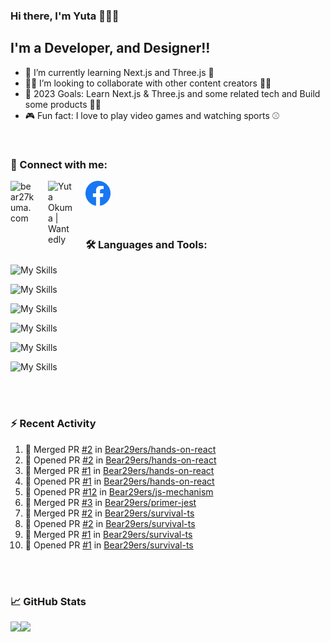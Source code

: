 ### Hi there, I'm Yuta 🤟🏻🐻

## I'm a Developer, and Designer!!

- 🌱 I’m currently learning Next.js and Three.js 🤣
- 👬🏻 I’m looking to collaborate with other content creators 👋🏻
- 🥅 2023 Goals: Learn Next.js & Three.js and some related tech and Build some products 💪🏻
- 🎮 Fun fact: I love to play video games and watching sports ⚾️

<br />

### :wave: Connect with me:

[<img align="left" alt="bear27kuma.com" width="40px" src="https://user-images.githubusercontent.com/39920490/156489586-f125813b-e344-46d6-9306-f5786684b976.jpg" style="margin-right: 20px;" />](https://bear29ers.github.io/)
[<img align="left" alt="Yuta Okuma | Wantedly" width="40px" src="https://user-images.githubusercontent.com/39920490/156489528-fdc520d6-10f1-43b6-8bf8-fadf8dcf1a90.jpg" style="margin-right: 20px;" />](https://www.wantedly.com/id/yuta_okuma_b)
[<img align="left" alt="Yuta Okuma | Facebook" width="40px" src="https://github.com/github/explore/blob/main/topics/facebook/facebook.png?raw=true" style="margin-right: 20px;" />](https://www.facebook.com/kumakuma1129/)

[//]: # '[<img align="left" alt="Yuta Okuma | Instagram" width="40px" src="https://github.com/github/explore/blob/main/topics/instagram/instagram.png?raw=true" />](https://www.instagram.com/bear_27earl/)'

<br />
<br />
<br />
<br />

### :hammer_and_wrench: Languages and Tools:

![My Skills](https://skillicons.dev/icons?i=html,css,sass,tailwind,bootstrap,js)

![My Skills](https://skillicons.dev/icons?i=ts,jquery,react,nextjs,vercel,vue)

![My Skills](https://skillicons.dev/icons?i=nodejs,express,jest,php,laravel,mysql)

![My Skills](https://skillicons.dev/icons?i=docker,git,github,githubactions,aws,linux)

![My Skills](https://skillicons.dev/icons?i=vim,neovim,lua,md,idea,vscode)

![My Skills](https://skillicons.dev/icons?i=atom,webpack,xd,ps,ai,ae)

<br />
<br />

### :zap: Recent Activity

<!--START_SECTION:activity-->

1. 🎉 Merged PR [#2](https://github.com/Bear29ers/hands-on-react/pull/2) in [Bear29ers/hands-on-react](https://github.com/Bear29ers/hands-on-react)
2. 💪 Opened PR [#2](https://github.com/Bear29ers/hands-on-react/pull/2) in [Bear29ers/hands-on-react](https://github.com/Bear29ers/hands-on-react)
3. 🎉 Merged PR [#1](https://github.com/Bear29ers/hands-on-react/pull/1) in [Bear29ers/hands-on-react](https://github.com/Bear29ers/hands-on-react)
4. 💪 Opened PR [#1](https://github.com/Bear29ers/hands-on-react/pull/1) in [Bear29ers/hands-on-react](https://github.com/Bear29ers/hands-on-react)
5. 💪 Opened PR [#12](https://github.com/Bear29ers/js-mechanism/pull/12) in [Bear29ers/js-mechanism](https://github.com/Bear29ers/js-mechanism)
6. 🎉 Merged PR [#3](https://github.com/Bear29ers/primer-jest/pull/3) in [Bear29ers/primer-jest](https://github.com/Bear29ers/primer-jest)
7. 🎉 Merged PR [#2](https://github.com/Bear29ers/survival-ts/pull/2) in [Bear29ers/survival-ts](https://github.com/Bear29ers/survival-ts)
8. 💪 Opened PR [#2](https://github.com/Bear29ers/survival-ts/pull/2) in [Bear29ers/survival-ts](https://github.com/Bear29ers/survival-ts)
9. 🎉 Merged PR [#1](https://github.com/Bear29ers/survival-ts/pull/1) in [Bear29ers/survival-ts](https://github.com/Bear29ers/survival-ts)
10. 💪 Opened PR [#1](https://github.com/Bear29ers/survival-ts/pull/1) in [Bear29ers/survival-ts](https://github.com/Bear29ers/survival-ts)

<!--END_SECTION:activity-->

<br />
<br />

### :chart_with_upwards_trend: GitHub Stats

<div style="display: flex;">
    <a href="https://github.com/Bear29ers">
        <img height="200px;" src="https://github-readme-stats.vercel.app/api?username=Bear29ers&show_icons=true&theme=bear">
    </a>
    <a href="https://github.com/Bear29ers">
        <img height="200px" src="https://github-readme-stats.vercel.app/api/top-langs/?username=Bear29ers&langs_count=6&layout=compact&theme=bear">
    </a>
</div>
